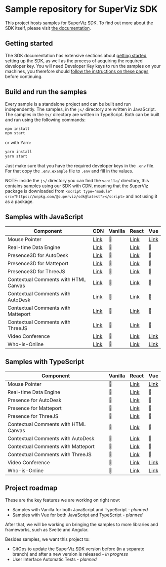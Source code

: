 # Sample repository for SuperViz SDK

This project hosts samples for SuperViz SDK. To find out more about the SDK itself, please visit [the documentation](https://docs.superviz.com/).

## Getting started

The SDK documentation has extensive sections about [getting started](https://docs.superviz.com/getting-started/quickstart), setting up the SDK, as well as the process of acquiring the required developer key. You will need Developer Key keys to run the samples on your machines, you therefore should [follow the instructions on these pages](https://docs.superviz.com/getting-started/setting-account) before continuing.

## Build and run the samples

Every sample is a standalone project and can be built and run independently. The samples, in the `js/` directory are written in JavaScript. The samples in the `ts/` directory are written in TypeScript. Both can be built and run using the following commands:

```bash
npm install
npm start
```

or with Yarn:

```bash
yarn install
yarn start
```

Just make sure that you have the required developer keys in the `.env` file. For that copy the `.env.example` file to `.env` and fill in the values.

NOTE: inside the `js/` directory you can find the `vanilla/` directory, this contains samples using our SDK with CDN, meaning that the SuperViz package is downloaded from `<script type="module" src="https://unpkg.com/@superviz/sdk@latest"></script>` and not using it as a package.

## Samples with JavaScript

| Component                            | CDN                                             | Vanilla | React                                             | Vue                               |
| ------------------------------------ | ----------------------------------------------- | ------- | ------------------------------------------------- | --------------------------------- |
| Mouse Pointer                        | [Link](/js/cdn/mouse-pointers/)                 | 🔄️     | [Link](/js/react/mouse-pointers/)                 | [Link](/js/vue/mouse-pointers/)   |
| Real-time Data Engine                | [Link](/js/cdn/real-time-data-engine/)          | 🔄️     | [Link](/js/react/real-time-data-engine/)          | 🔄️                               |
| Presence3D for AutoDesk              | [Link](/js/cdn/autodesk/)                       | 🔄️     | [Link](/js/react/autodesk/)                       | 🔄️                               |
| Presence3D for Matteport             | [Link](/js/cdn/matterport/)                     | 🔄️     | [Link](/js/react/matterport/)                     | 🔄️                               |
| Presence3D for ThreeJS               | [Link](/js/cdn/threejs/)                        | 🔄️     | [Link](/js/react/threejs/)                        | 🔄️                               |
| Contextual Comments with HTML Canvas | [Link](/js/cdn/contextual-comments-html/)       | 🔄️     | [Link](/js/react/contextual-comments-html/)       | 🔄️                               |
| Contextual Comments with AutoDesk    | [Link](/js/cdn/contextual-comments-autodesk/)   | 🔄️     | [Link](/js/react/contextual-comments-autodesk/)   | 🔄️                               |
| Contextual Comments with Matteport   | [Link](/js/cdn/contextual-comments-matterport/) | 🔄️     | [Link](/js/react/contextual-comments-matterport/) | 🔄️                               |
| Contextual Comments with ThreeJS     | [Link](/js/cdn/contextual-comments-threejs/)    | 🔄️     | [Link](/js/react/contextual-comments-threejs/)    | 🔄️                               |
| Video Conference                     | [Link](/js/cdn/video-conference/)               | 🔄️     | [Link](/js/react/video-conference/)               | [Link](/js/vue/video-conference/) |
| Who-is-Online                        | [Link](/js/cdn/who-is-online/)                  | 🔄️     | [Link](/js/react/who-is-online/)                  | [Link](/js/vue/who-is-online/)    |

## Samples with TypeScript

| Component                            | Vanilla | React                                             | Vue                               |
| ------------------------------------ | ------- | ------------------------------------------------- | --------------------------------- |
| Mouse Pointer                        | 🔄️     | [Link](/ts/react/mouse-pointers/)                 | [Link](/ts/vue/mouse-pointers/)   |
| Real-time Data Engine                | 🔄️     | [Link](/ts/react/real-time-data-engine/)          | 🔄️                               |
| Presence for AutoDesk                | 🔄️     | [Link](/ts/react/autodesk/)                       | 🔄️                               |
| Presence for Matteport               | 🔄️     | [Link](/ts/react/matterport/)                     | 🔄️                               |
| Presence for ThreeJS                 | 🔄️     | [Link](/ts/react/threejs/)                        | 🔄️                               |
| Contextual Comments with HTML Canvas | 🔄️     | [Link](/ts/react/contextual-comments-html/)       | 🔄️                               |
| Contextual Comments with AutoDesk    | 🔄️     | [Link](/ts/react/contextual-comments-autodesk/)   | 🔄️                               |
| Contextual Comments with Matteport   | 🔄️     | [Link](/ts/react/contextual-comments-matterport/) | 🔄️                               |
| Contextual Comments with ThreeJS     | 🔄️     | [Link](/ts/react/contextual-comments-threejs/)    | 🔄️                               |
| Video Conference                     | 🔄️     | [Link](/ts/react/video-conference/)               | [Link](/js/vue/video-conference/) |
| Who-is-Online                        | 🔄️     | [Link](/ts/react/who-is-online/)                  | [Link](/ts/vue/who-is-online/)    |

## Project roadmap

These are the key features we are working on right now:

- Samples with Vanilla for both JavaScript and TypeScript - _planned_
- Samples with Vue for both JavaScript and TypeScript - _planned_

After that, we will be working on bringing the samples to more libraries and frameworks, such as Svelte and Angular.

Besides samples, we want this project to:

- GitOps to update the SuperViz SDK version before (in a separate branch) and after a new version is released - _in progress_
- User Interface Automatic Tests - _planned_

